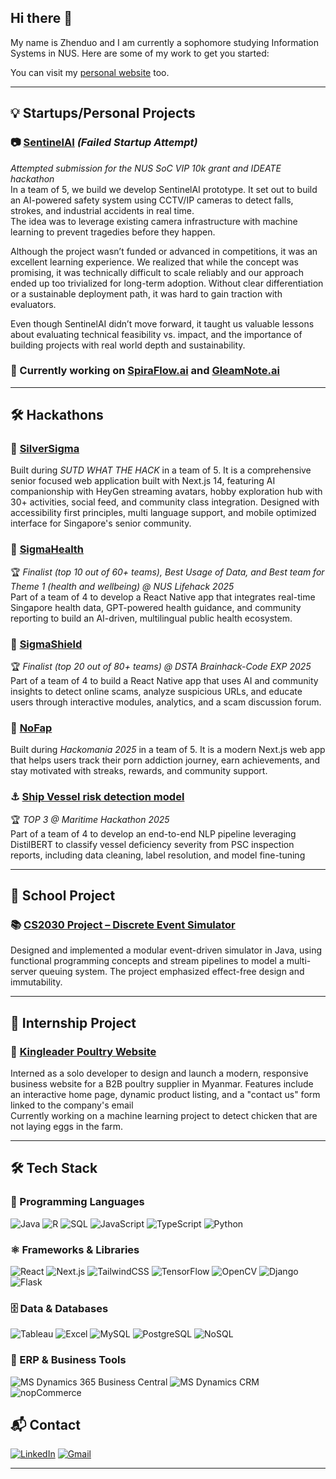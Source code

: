 ## Hi there 👋

<!--
**Path-yang/Path-yang** is a ✨ _special_ ✨ repository because its `README.md` (this file) appears on your GitHub profile.
-->
My name is Zhenduo and I am currently a sophomore studying Information Systems in NUS.
Here are some of my work to get you started:

You can visit my [personal website](https://www.zdyang.com/) too.

---

## 💡 Startups/Personal Projects

### 📷 [SentinelAI](https://github.com/Path-yang/SentinelAI) *(Failed Startup Attempt)*

*Attempted submission for the NUS SoC VIP 10k grant and IDEATE hackathon*  
In a team of 5, we build we develop SentinelAI prototype. It set out to build an AI-powered safety system using CCTV/IP cameras to detect falls, strokes, and industrial accidents in real time.  
The idea was to leverage existing camera infrastructure with machine learning to prevent tragedies before they happen.  

Although the project wasn’t funded or advanced in competitions, it was an excellent learning experience. We realized that while the concept was promising, it was technically difficult to scale reliably and our approach ended up too trivialized for long-term adoption. Without clear differentiation or a sustainable deployment path, it was hard to gain traction with evaluators.  

Even though SentinelAI didn’t move forward, it taught us valuable lessons about evaluating technical feasibility vs. impact, and the importance of building projects with real world depth and sustainability.

### 🥷 Currently working on [SpiraFlow.ai](https://github.com/sean6369/SpiraFlow.ai) and [GleamNote.ai](https://github.com/Path-yang/GleamNote.ai)

---

## 🛠️ Hackathons

### 👴 [SilverSigma](https://github.com/Path-yang/SilverSigma)
Built during *SUTD WHAT THE HACK* in a team of 5. It is a comprehensive senior focused web application built with Next.js 14, featuring AI companionship with HeyGen streaming avatars, hobby exploration hub with 30+ activities, social feed, and community class integration. Designed with accessibility first principles, multi language support, and mobile optimized interface for Singapore's senior community.

### 🏥 [SigmaHealth](https://github.com/clemenong1/Sigmapore)
🏆 *Finalist (top 10 out of 60+ teams), Best Usage of Data, and Best team for Theme 1 (health and wellbeing) @ NUS Lifehack 2025* <br>
Part of a team of 4 to develop a React Native app that integrates real-time Singapore health data, GPT-powered health guidance, and community reporting to build an AI-driven, multilingual public health ecosystem.

### 🚀 [SigmaShield](https://github.com/Path-yang/DSTA-Code-Exp-2025)
🏆 *Finalist (top 20 out of 80+ teams) @ DSTA Brainhack-Code EXP 2025* <br>
Part of a team of 4 to build a React Native app that uses AI and community insights to detect online scams, analyze suspicious URLs, and educate users through interactive modules, analytics, and a scam discussion forum.

### 🧠 [NoFap](https://github.com/Path-yang/Hackomania_2025)
Built during *Hackomania 2025* in a team of 5. It is a modern Next.js web app that helps users track their porn addiction journey, earn achievements, and stay motivated with streaks, rewards, and community support.

### ⚓ [Ship Vessel risk detection model](https://github.com/Path-yang/Maritime-Hackathon-2025)
🏆 *TOP 3 @ Maritime Hackathon 2025* <br>
Part of a team of 4 to develop an end-to-end NLP pipeline leveraging DistilBERT to classify vessel deficiency severity from PSC inspection reports, including data cleaning, label resolution, and model fine-tuning

---

## 🏫 School Project

### 📚 [CS2030 Project – Discrete Event Simulator](https://github.com/Path-yang/CS2030-Project)
Designed and implemented a modular event-driven simulator in Java, using functional programming concepts and stream pipelines to model a multi-server queuing system. The project emphasized effect-free design and immutability.

---

## 💼 Internship Project

### 🐔 [Kingleader Poultry Website](https://www.kingleaderpoultry.com/)
Interned as a solo developer to design and launch a modern, responsive business website for a B2B poultry supplier in Myanmar. Features include an interactive home page, dynamic product listing, and a "contact us" form linked to the company's email  <br> 
Currently working on a machine learning project to detect chicken that are not laying eggs in the farm.

---

## 🛠 Tech Stack

### 🧠 Programming Languages
![Java](https://img.shields.io/badge/Java-ED8B00?style=for-the-badge&logo=openjdk&logoColor=white)
![R](https://img.shields.io/badge/R-276DC3?style=for-the-badge&logo=r&logoColor=white)
![SQL](https://img.shields.io/badge/SQL-336791?style=for-the-badge&logo=postgresql&logoColor=white)
![JavaScript](https://img.shields.io/badge/JavaScript-F7DF1E?style=for-the-badge&logo=javascript&logoColor=black)
![TypeScript](https://img.shields.io/badge/TypeScript-007ACC?style=for-the-badge&logo=typescript&logoColor=white)
![Python](https://img.shields.io/badge/Python-3776AB?style=for-the-badge&logo=python&logoColor=white)

### ⚛️ Frameworks & Libraries
![React](https://img.shields.io/badge/React-20232A?style=for-the-badge&logo=react&logoColor=61DAFB)
![Next.js](https://img.shields.io/badge/Next.js-000000?style=for-the-badge&logo=nextdotjs&logoColor=white)
![TailwindCSS](https://img.shields.io/badge/Tailwind_CSS-06B6D4?style=for-the-badge&logo=tailwindcss&logoColor=white)
![TensorFlow](https://img.shields.io/badge/TensorFlow-FF6F00?style=for-the-badge&logo=tensorflow&logoColor=white)
![OpenCV](https://img.shields.io/badge/OpenCV-5C3EE8?style=for-the-badge&logo=opencv&logoColor=white)
![Django](https://img.shields.io/badge/Django-092E20?style=for-the-badge&logo=django&logoColor=white)
![Flask](https://img.shields.io/badge/Flask-000000?style=for-the-badge&logo=flask&logoColor=white)

### 🗄️ Data & Databases
![Tableau](https://img.shields.io/badge/Tableau-E97627?style=for-the-badge&logo=tableau&logoColor=white)
![Excel](https://img.shields.io/badge/Excel-217346?style=for-the-badge&logo=microsoft-excel&logoColor=white)
![MySQL](https://img.shields.io/badge/MySQL-4479A1?style=for-the-badge&logo=mysql&logoColor=white)
![PostgreSQL](https://img.shields.io/badge/PostgreSQL-4169E1?style=for-the-badge&logo=postgresql&logoColor=white)
![NoSQL](https://img.shields.io/badge/NoSQL-005571?style=for-the-badge&logo=mongodb&logoColor=white)

### 🧾 ERP & Business Tools
![MS Dynamics 365 Business Central](https://img.shields.io/badge/MS_Dynamics_Business_Central-0078D4?style=for-the-badge&logo=microsoft&logoColor=white)
![MS Dynamics CRM](https://img.shields.io/badge/MS_Dynamics_CRM-0078D4?style=for-the-badge&logo=microsoft&logoColor=white)
![nopCommerce](https://img.shields.io/badge/nopCommerce-5C2D91?style=for-the-badge&logo=dotnet&logoColor=white)

## 📬 Contact

[![LinkedIn](https://img.shields.io/badge/LinkedIn-blue?style=for-the-badge&logo=linkedin&logoColor=white)](https://www.linkedin.com/in/zhenduo-yang-3181b1208/)
[![Gmail](https://img.shields.io/badge/Gmail-D14836?style=for-the-badge&logo=gmail&logoColor=white)](mailto:yangzhenduoroger2002@gmail.com)

---


